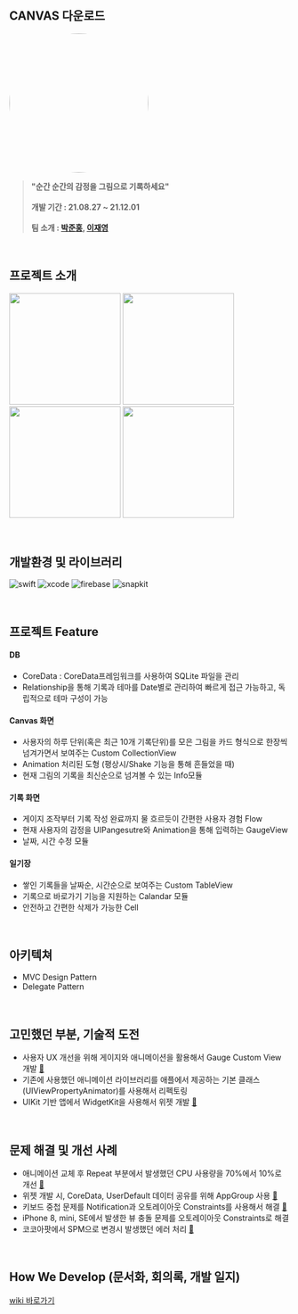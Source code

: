 ## CANVAS 다운로드
<p float"left>
  <a href="https://apps.apple.com/kr/app/id1596669616">
    <img src="https://user-images.githubusercontent.com/20364535/147945401-1a372903-becb-4cd8-af0c-15ebf9ce4858.png" width="250" height="250" style="border-radius:50%">
  </a>
</p>

> **"순간 순간의 감정을 그림으로 기록하세요"** <br/><br/>
> **개발 기간 :  21.08.27 ~ 21.12.01** <br/><br/>
> **팀 소개 : [박준홍](https://github.com/feldblume5263), [이재영](https://github.com/ejei0g)**

<br/>

## 프로젝트 소개

<p float"left>

<img height="200" src="https://user-images.githubusercontent.com/20364535/148074891-b98b2ae9-0ebc-4cc0-8118-b7eb75a2e856.jpeg">
<img height="200" src="https://user-images.githubusercontent.com/20364535/148074914-416d5853-139c-4f05-af22-d6d96774e9dd.jpeg">
<img height="200" src="https://user-images.githubusercontent.com/20364535/148074922-95d41586-6873-4185-b1a3-42cc3e642973.jpeg">
<img height="200" src="https://user-images.githubusercontent.com/20364535/148074938-2ad4dbe0-4bea-4e0b-884d-a4485c17e465.jpeg">

</p>
<br/>

## 개발환경 및 라이브러리
![swift](https://img.shields.io/badge/swift-5.0-orange)
![xcode](https://img.shields.io/badge/Xcode-13.2-blue)
![firebase](https://img.shields.io/badge/Firebase-8.9.0-red)
![snapkit](https://img.shields.io/badge/SnapKit-5.0.1-yellow)

<br/>

## 프로젝트 Feature

#### DB
- CoreData : CoreData프레임워크를 사용하여 SQLite 파일을 관리<br/>
- Relationship을 통해 기록과 테마를 Date별로 관리하여 빠르게 접근 가능하고, 독립적으로 테마 구성이 가능<br/>
#### Canvas 화면
- 사용자의 하루 단위(혹은 최근 10개 기록단위)를 모은 그림을 카드 형식으로 한장씩 넘겨가면서 보여주는 Custom CollectionView<br/>
- Animation 처리된 도형 (평상시/Shake 기능을 통해 흔들었을 때)<br/>
- 현재 그림의 기록을 최신순으로 넘겨볼 수 있는 Info모듈<br/>
#### 기록 화면
- 게이지 조작부터 기록 작성 완료까지 물 흐르듯이 간편한 사용자 경험 Flow<br/>
- 현재 사용자의 감정을 UIPangesutre와 Animation을 통해 입력하는 GaugeView<br/>
- 날짜, 시간 수정 모듈<br/>
#### 일기장 
- 쌓인 기록들을 날짜순, 시간순으로 보여주는 Custom TableView<br/>
- 기록으로 바로가기 기능을 지원하는 Calandar 모듈<br/>
- 안전하고 간편한 삭제가 가능한 Cell<br/>
<br/>

## 아키텍쳐
- MVC Design Pattern
- Delegate Pattern
<br/>

## 고민했던 부분, 기술적 도전
- 사용자 UX 개선을 위해 게이지와 애니메이션을 활용해서 Gauge Custom View 개발 [🔗](https://github.com/hasen-sprung/iOS_Canvas/wiki/gauge-view-prototype)
- 기존에 사용했던 애니메이션 라이브러리를 애플에서 제공하는 기본 클래스(UIViewPropertyAnimator)를 사용해서 리펙토링
- UIKit 기반 앱에서 WidgetKit을 사용해서 위젯 개발 [🔗](https://jaeylee.notion.site/Set-Widget-in-UIkit-based-App-351d26d3fc38455093a8864581d79e41)
<br/>

## 문제 해결 및 개선 사례
- 애니메이션 교체 후 Repeat 부분에서 발생했던 CPU 사용량을 70%에서 10%로 개선 [🔗](https://jaeylee.notion.site/UIViewPropertyAnimator-43fa9b329a174650b59cd14e4d9e84f7)
- 위젯 개발 시, CoreData, UserDefault 데이터 공유를 위해 AppGroup 사용 [🔗](https://jaeylee.notion.site/Get-Data-in-CoreData-2ab732209eaf4fb496d71211625b53fd)
- 키보드 중첩 문제를 Notification과 오토레이아웃 Constraints를 사용해서 해결 [🔗](https://jaeylee.notion.site/SnapKit-and-Keyboard-10f5520be1e642a98e875a7cec304b1d)
- iPhone 8, mini, SE에서 발생한 뷰 충돌 문제를 오토레이아웃 Constraints로 해결
- 코코아팟에서 SPM으로 변경시 발생했던 에러 처리 [🔗](https://jaeylee.notion.site/SPM-Delete-CocoaPods-06bb2700857843cea9c29ac384ab0107)
<br/>

## How We Develop (문서화, 회의록, 개발 일지)
[wiki 바로가기](https://github.com/hasen-sprung/iOS-EmoRec/wiki)
